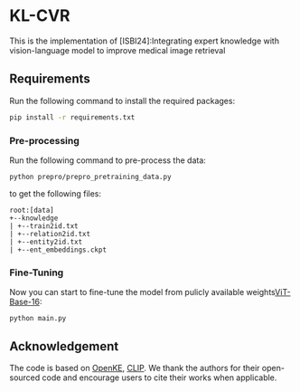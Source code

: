 # KL-CVR
This is the implementation of [ISBI24]:Integrating expert knowledge with vision-language model to improve medical image retrieval

## Requirements

Run the following command to install the required packages:

```bash
pip install -r requirements.txt
```

### Pre-processing

Run the following command to pre-process the data:

```angular2
python prepro/prepro_pretraining_data.py
```

to get the following files:

```angular2
root:[data]
+--knowledge
| +--train2id.txt
| +--relation2id.txt
| +--entity2id.txt
| +--ent_embeddings.ckpt

```

### Fine-Tuning

Now you can start to fine-tune the model from pulicly available weights[ViT-Base-16]([https://github.com/thunlp/OpenKE](https://openaipublic.azureedge.net/clip/models/5806e77cd80f8b59890b7e101eabd078d9fb84e6937f9e85e4ecb61988df416f/ViT-B-16.pt)):

```angular2
python main.py
```

## Acknowledgement

The code is based on [OpenKE](https://github.com/thunlp/OpenKE), [CLIP](https://github.com/OpenAI/CLIP).
We thank the authors for their open-sourced code and encourage users to cite their works when applicable.
